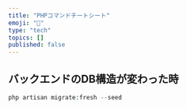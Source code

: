 ```yaml
---
title: "PHPコマンドチートシート"
emoji: "📖"
type: "tech"
topics: []
published: false
---
```


## バックエンドのDB構造が変わった時
```php
php artisan migrate:fresh --seed
```